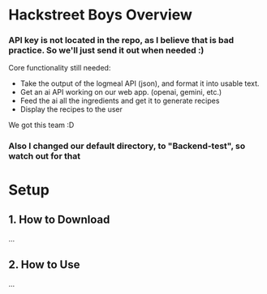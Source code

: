 # Hackstreet Boys Overview
### API key is not located in the repo, as I believe that is bad practice. So we'll just send it out when needed :)
Core functionality still needed:
  - Take the output of the logmeal API (json), and format it into usable text.
  - Get an ai API working on our web app. (openai, gemini, etc.)
  - Feed the ai all the ingredients and get it to generate recipes
  - Display the recipes to the user

We got this team :D

### Also I changed our default directory, to "Backend-test", so watch out for that

# Setup

## 1. How to Download
...
## 2. How to Use
...
